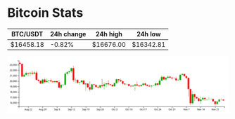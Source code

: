 # Bitcoin Stats

BTC/USDT|24h change|24h high|24h low|
|---|---|---|---|
|$16458.18|-0.82%|$16676.00|$16342.81|

<img src="./chart.svg">
